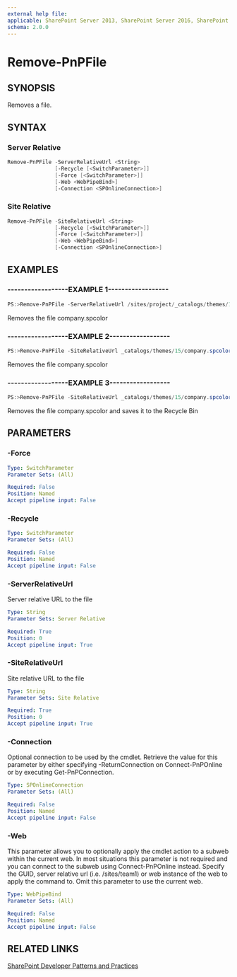 ```yaml
---
external help file:
applicable: SharePoint Server 2013, SharePoint Server 2016, SharePoint Server 2019, SharePoint Online
schema: 2.0.0
---
```

# Remove-PnPFile

## SYNOPSIS
Removes a file.

## SYNTAX 

### Server Relative
```powershell
Remove-PnPFile -ServerRelativeUrl <String>
               [-Recycle [<SwitchParameter>]]
               [-Force [<SwitchParameter>]]
               [-Web <WebPipeBind>]
               [-Connection <SPOnlineConnection>]
```

### Site Relative
```powershell
Remove-PnPFile -SiteRelativeUrl <String>
               [-Recycle [<SwitchParameter>]]
               [-Force [<SwitchParameter>]]
               [-Web <WebPipeBind>]
               [-Connection <SPOnlineConnection>]
```

## EXAMPLES

### ------------------EXAMPLE 1------------------
```powershell
PS:>Remove-PnPFile -ServerRelativeUrl /sites/project/_catalogs/themes/15/company.spcolor
```

Removes the file company.spcolor

### ------------------EXAMPLE 2------------------
```powershell
PS:>Remove-PnPFile -SiteRelativeUrl _catalogs/themes/15/company.spcolor
```

Removes the file company.spcolor

### ------------------EXAMPLE 3------------------
```powershell
PS:>Remove-PnPFile -SiteRelativeUrl _catalogs/themes/15/company.spcolor -Recycle
```

Removes the file company.spcolor and saves it to the Recycle Bin

## PARAMETERS

### -Force


```yaml
Type: SwitchParameter
Parameter Sets: (All)

Required: False
Position: Named
Accept pipeline input: False
```

### -Recycle


```yaml
Type: SwitchParameter
Parameter Sets: (All)

Required: False
Position: Named
Accept pipeline input: False
```

### -ServerRelativeUrl
Server relative URL to the file

```yaml
Type: String
Parameter Sets: Server Relative

Required: True
Position: 0
Accept pipeline input: True
```

### -SiteRelativeUrl
Site relative URL to the file

```yaml
Type: String
Parameter Sets: Site Relative

Required: True
Position: 0
Accept pipeline input: True
```

### -Connection
Optional connection to be used by the cmdlet. Retrieve the value for this parameter by either specifying -ReturnConnection on Connect-PnPOnline or by executing Get-PnPConnection.

```yaml
Type: SPOnlineConnection
Parameter Sets: (All)

Required: False
Position: Named
Accept pipeline input: False
```

### -Web
This parameter allows you to optionally apply the cmdlet action to a subweb within the current web. In most situations this parameter is not required and you can connect to the subweb using Connect-PnPOnline instead. Specify the GUID, server relative url (i.e. /sites/team1) or web instance of the web to apply the command to. Omit this parameter to use the current web.

```yaml
Type: WebPipeBind
Parameter Sets: (All)

Required: False
Position: Named
Accept pipeline input: False
```

## RELATED LINKS

[SharePoint Developer Patterns and Practices](http://aka.ms/sppnp)